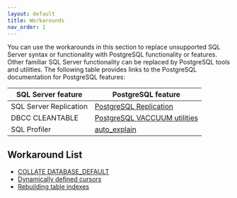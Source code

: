 ```yaml
---
layout: default
title: Workarounds
nav_order: 1
---
```


You can use the workarounds in this section to replace unsupported SQL Server syntax or functionality with PostgreSQL functionality or features. Other familiar SQL Server functionality can be replaced by PostgreSQL tools and utilities.  The following table provides links to the PostgreSQL documentation for PostgreSQL features:

| SQL Server feature | PostgreSQL feature | 
| ------- | ------- | 
| SQL Server Replication | [PostgreSQL Replication ](https://www.postgresql.org/docs/current/high-availability) |
| DBCC CLEANTABLE | [PostgreSQL VACCUUM utilities](https://www.postgresql.org/docs/15/routine-vacuuming) |
| SQL Profiler | [auto_explain ](https://www.postgresql.org/docs/current/auto-explain) |



## Workaround List

- [COLLATE DATABASE_DEFAULT](https://babelfishpg.org/docs/workaround/collate_database_default)
- [Dynamically defined cursors](https://babelfishpg.org/docs/workaround/dynamically_defined_cursor)
- [Rebuilding table indexes](https://babelfishpg.org/docs/workaround/rebuilding_table_indexes)